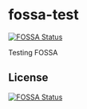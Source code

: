 # fossa-test
[![FOSSA Status](https://app.fossa.com/api/projects/git%2Bgithub.com%2Fibis-hdl%2Ffossa-test.svg?type=shield)](https://app.fossa.com/projects/git%2Bgithub.com%2Fibis-hdl%2Ffossa-test?ref=badge_shield)

Testing FOSSA


## License
[![FOSSA Status](https://app.fossa.com/api/projects/git%2Bgithub.com%2Fibis-hdl%2Ffossa-test.svg?type=large)](https://app.fossa.com/projects/git%2Bgithub.com%2Fibis-hdl%2Ffossa-test?ref=badge_large)
